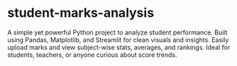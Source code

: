 # student-marks-analysis
A simple yet powerful Python project to analyze student performance. Built using Pandas, Matplotlib, and Streamlit for clean visuals and insights. Easily upload marks and view subject-wise stats, averages, and rankings. Ideal for students, teachers, or anyone curious about score trends.
